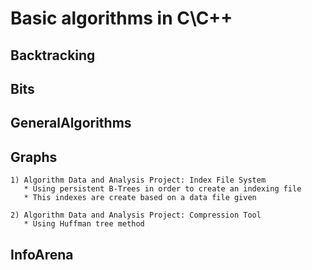 # Basic algorithms in C\C++


## Backtracking
## Bits
## GeneralAlgorithms
## Graphs

```
1) Algorithm Data and Analysis Project: Index File System
   * Using persistent B-Trees in order to create an indexing file
   * This indexes are create based on a data file given
```

```
2) Algorithm Data and Analysis Project: Compression Tool
   * Using Huffman tree method
```


## InfoArena
